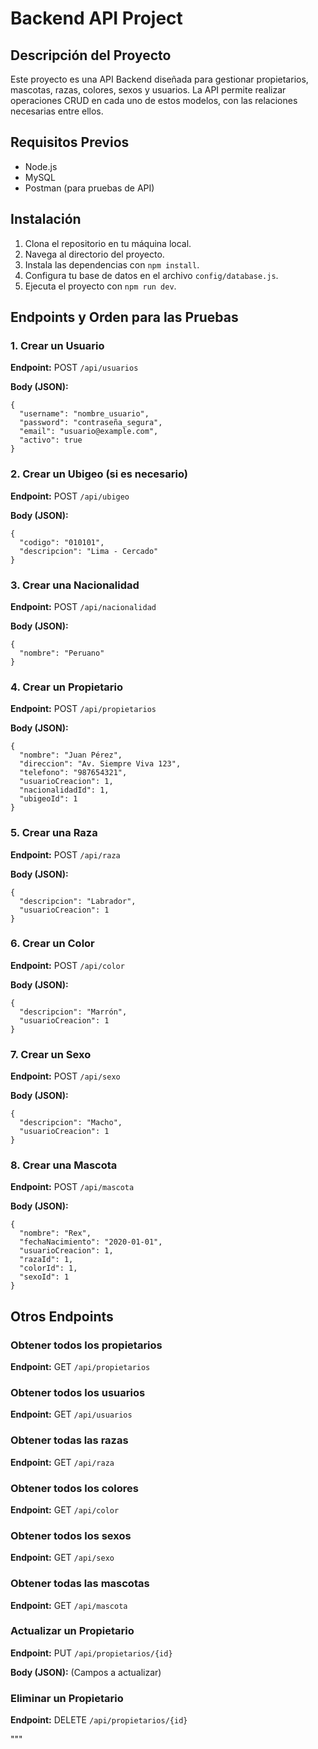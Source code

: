 
# Backend API Project

## Descripción del Proyecto

Este proyecto es una API Backend diseñada para gestionar propietarios, mascotas, razas, colores, sexos y usuarios. La API permite realizar operaciones CRUD en cada uno de estos modelos, con las relaciones necesarias entre ellos.

## Requisitos Previos

- Node.js
- MySQL
- Postman (para pruebas de API)

## Instalación

1. Clona el repositorio en tu máquina local.
2. Navega al directorio del proyecto.
3. Instala las dependencias con `npm install`.
4. Configura tu base de datos en el archivo `config/database.js`.
5. Ejecuta el proyecto con `npm run dev`.

## Endpoints y Orden para las Pruebas

### 1. Crear un Usuario

**Endpoint:** POST `/api/usuarios`

**Body (JSON):**
```
{
  "username": "nombre_usuario",
  "password": "contraseña_segura",
  "email": "usuario@example.com",
  "activo": true
}
```

### 2. Crear un Ubigeo (si es necesario)

**Endpoint:** POST `/api/ubigeo`

**Body (JSON):**
```
{
  "codigo": "010101",
  "descripcion": "Lima - Cercado"
}
```

### 3. Crear una Nacionalidad

**Endpoint:** POST `/api/nacionalidad`

**Body (JSON):**
```
{
  "nombre": "Peruano"
}
```

### 4. Crear un Propietario

**Endpoint:** POST `/api/propietarios`

**Body (JSON):**
```
{
  "nombre": "Juan Pérez",
  "direccion": "Av. Siempre Viva 123",
  "telefono": "987654321",
  "usuarioCreacion": 1,
  "nacionalidadId": 1,
  "ubigeoId": 1
}
```

### 5. Crear una Raza

**Endpoint:** POST `/api/raza`

**Body (JSON):**
```
{
  "descripcion": "Labrador",
  "usuarioCreacion": 1
}
```

### 6. Crear un Color

**Endpoint:** POST `/api/color`

**Body (JSON):**
```
{
  "descripcion": "Marrón",
  "usuarioCreacion": 1
}
```

### 7. Crear un Sexo

**Endpoint:** POST `/api/sexo`

**Body (JSON):**
```
{
  "descripcion": "Macho",
  "usuarioCreacion": 1
}
```

### 8. Crear una Mascota

**Endpoint:** POST `/api/mascota`

**Body (JSON):**
```
{
  "nombre": "Rex",
  "fechaNacimiento": "2020-01-01",
  "usuarioCreacion": 1,
  "razaId": 1,
  "colorId": 1,
  "sexoId": 1
}
```

## Otros Endpoints

### Obtener todos los propietarios

**Endpoint:** GET `/api/propietarios`

### Obtener todos los usuarios

**Endpoint:** GET `/api/usuarios`

### Obtener todas las razas

**Endpoint:** GET `/api/raza`

### Obtener todos los colores

**Endpoint:** GET `/api/color`

### Obtener todos los sexos

**Endpoint:** GET `/api/sexo`

### Obtener todas las mascotas

**Endpoint:** GET `/api/mascota`

### Actualizar un Propietario

**Endpoint:** PUT `/api/propietarios/{id}`

**Body (JSON):** (Campos a actualizar)

### Eliminar un Propietario

**Endpoint:** DELETE `/api/propietarios/{id}`

"""
